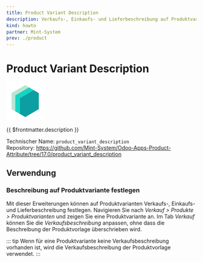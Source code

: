 ```yaml
---
title: Product Variant Description
description: Verkaufs-, Einkaufs- und Lieferbeschreibung auf Produktvarianten festlegen.
kind: howto
partner: Mint-System
prev: ./product
---
```


# Product Variant Description

![icon_oms_box](attachments/icons_odoo_mint_system.png)

{{ $frontmatter.description }}

Technischer Name: `product_variant_description`\
Repository: <https://github.com/Mint-System/Odoo-Apps-Product-Attribute/tree/17.0/product_variant_description>

## Verwendung

### Beschreibung auf Produktvariante festlegen

Mit dieser Erweiterungen können auf Produktvarianten Verkaufs-, Einkaufs- und Lieferbeschreibung festlegen. Navigieren Sie nach _Verkauf > Produkte > Produktvarianten_ und zeigen Sie eine Produktvariante an. Im Tab _Verkauf_ können Sie die _Verkaufsbeschreibung_ anpassen, ohne dass die Beschreibung der Produktvorlage überschrieben wird.

::: tip
Wenn für eine Produktvariante keine Verkaufsbeschreibung vorhanden ist, wird die Verkaufsbeschreibung der Produktvorlage verwendet.
:::
